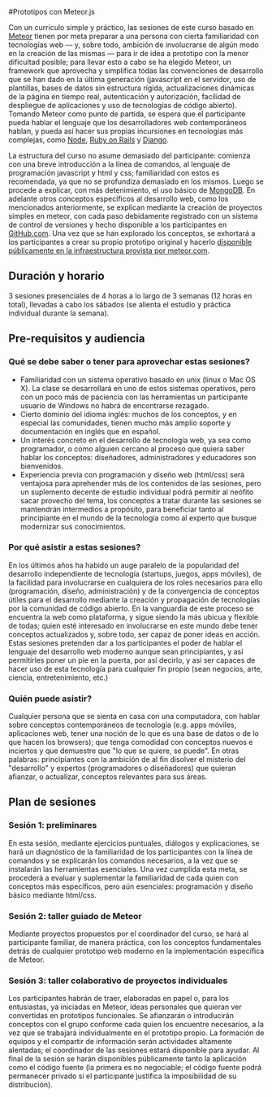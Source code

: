 #Prototipos con Meteor.js

Con un currículo simple y práctico, las sesiones de este curso basado en [Meteor](https://www.meteor.com/) tienen por meta preparar a una persona con cierta familiaridad con tecnologías web — y, sobre todo, ambición de involucrarse de algún modo en la creación de las mismas — para ir de idea a prototipo con la menor dificultad posible; para llevar esto a cabo se ha elegido Meteor, un framework que aprovecha y simplifica todas las convenciones de desarrollo que se han dado en la última generación (javascript en el servidor, uso de plantillas, bases de datos sin estructura rígida, actualizaciones dinámicas de la página en tiempo real, autenticación y autorización, facilidad de despliegue de aplicaciones y uso de tecnologías de código abierto). Tomando Meteor como punto de partida, se espera que el participante pueda hablar el lenguaje que los desarrolladores web contemporáneos hablan, y pueda así hacer sus propias incursiones en tecnologías más complejas, como [Node](http://nodejs.org/), [Ruby on Rails](http://rubyonrails.org/) y [Django](https://www.djangoproject.com/).

La estructura del curso no asume demasiado del participante: comienza con una breve introducción a la línea de comandos, al lenguaje de programación javascript y html y css; familiaridad con estos es recomendada, ya que no se profundiza demasiado en los mismos. Luego se procede a explicar, con más detenimiento, el uso básico de [MongoDB](http://www.mongodb.org/). En adelante otros conceptos específicos al desarrollo web, como los mencionados anteriormente, se explican mediante la creación de proyectos simples en meteor, con cada paso debidamente registrado con un sistema de control de versiones y hecho disponible a los participantes en [GitHub.com](https://github.com/). Una vez que se han explorado los conceptos, se exhortará a los participantes a crear su propio prototipo original y hacerlo [disponible públicamente en la infraestructura provista por meteor.com](http://docs.meteor.com/#deploying). 

## Duración y horario

3 sesiones presenciales de 4 horas a lo largo de 3 semanas (12 horas en total), llevadas a cabo los sábados (se alienta el estudio y práctica individual durante la semana).


## Pre-requisitos y audiencia

### Qué se debe saber o tener para aprovechar estas sesiones?

* Familiaridad con un sistema operativo basado en unix (linux o Mac OS X). La clase se desarrollará en uno de estos sistemas operativos, pero con un poco más de paciencia con las herramientas un participante usuario de Windows no habrá de encontrarse rezagado.
* Cierto dominio del idioma inglés: muchos de los conceptos, y en especial las comunidades, tienen mucho más amplio soporte y documentación en inglés que en español.
* Un interés concreto en el desarrollo de tecnología web, ya sea como programador, o como alguien cercano al proceso que quiera saber hablar los conceptos: diseñadores, administradores y educadores son bienvenidos.
* Experiencia previa con programación y diseño web (html/css) será ventajosa para aprehender más de los contenidos de las sesiones, pero un suplemento decente de estudio individual podrá permitir al neófito sacar provecho del tema, los conceptos a tratar durante las sesiones se mantendrán intermedios a propósito, para beneficiar tanto al principiante en el mundo de la tecnología como al experto que busque modernizar sus conocimientos.

### Por qué asistir a estas sesiones?

En los últimos años ha habido un auge paralelo de la popularidad del desarrollo independiente de tecnología (startups, juegos, apps móviles), de la facilidad para involucrarse en cualquiera de los roles necesarios para ello (programación, diseño, administración) y de la convergencia de conceptos útiles para el desarrollo mediante la creación y propagación de tecnologías por la comunidad de código abierto. En la vanguardia de este proceso se encuentra la web como plataforma, y sigue siendo la más ubicua y flexible de todas; quien esté interesado en involucrarse en este mundo debe tener conceptos actualizados y, sobre todo, ser capaz de poner ideas en acción. Estas sesiones pretenden dar a los participantes el poder de hablar el lenguaje del desarrollo web moderno aunque sean principiantes, y así permitirles poner un pie en la puerta, por así decirlo, y así ser capaces de hacer uso de esta tecnología para cualquier fin propio (sean negocios, arte, ciencia, entretenimiento, etc.)

### Quién puede asistir?

Cualquier persona que se sienta en casa con una computadora, con hablar sobre conceptos contemporáneos de tecnología (e.g. apps móviles, aplicaciones web, tener una noción de lo que es una base de datos o de lo que hacen los browsers); que tenga comodidad con conceptos nuevos e inciertos y que demuestre que "lo que se quiere, se puede". En otras palabras: principiantes con la ambición de al fin disolver el misterio del "desarrollo" y expertos (programadores o diseñadores) que quieran afianzar, o actualizar, conceptos relevantes para sus áreas.


## Plan de sesiones

### Sesión 1: preliminares

En esta sesión, mediante ejercicios puntuales, diálogos y explicaciones, se hará un diagnóstico de la familiaridad de los participantes con la línea de comandos y se explicarán los comandos necesarios, a la vez que se instalarán las herramientas esenciales. Una vez cumplida esta meta, se procederá a evaluar y suplementar la familiaridad de cada quien con conceptos más específicos, pero aún esenciales: programación y diseño básico mediante html/css. 

### Sesión 2: taller guiado de Meteor

Mediante proyectos propuestos por el coordinador del curso, se hará al participante familiar, de manera práctica, con los conceptos fundamentales detrás de cualquier prototipo web moderno en la implementación específica de Meteor.

### Sesión 3: taller colaborativo de proyectos individuales

Los participantes habrán de traer, elaboradas en papel o, para los entusiastas, ya iniciadas en Meteor, ideas personales que quieran ver convertidas en prototipos funcionales. Se afianzarán o introducirán conceptos con el grupo conforme cada quien los encuentre necesarios, a la vez que se trabajará individualmente en el prototipo propio. La formación de equipos y el compartir de información serán actividades altamente alentadas; el coordinador de las sesiones estará disponible para ayudar. Al final de la sesión se harán disponibles públicamente tanto la aplicación como el código fuente (la primera es no negociable; el código fuente podrá permanecer privado si el participante justifica la imposibilidad de su distribución).



